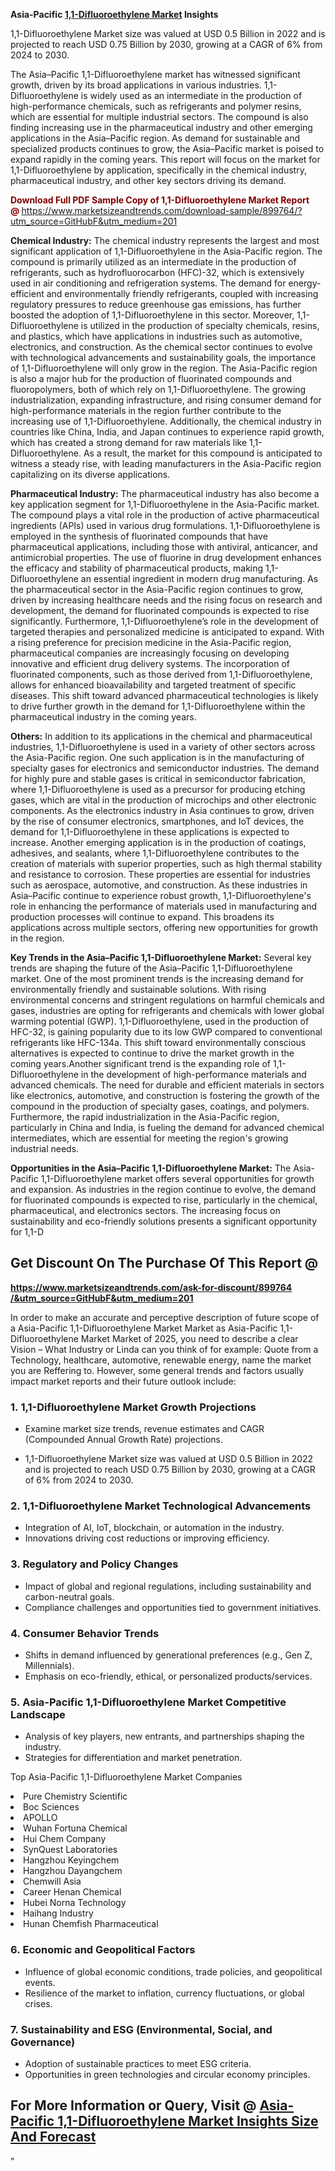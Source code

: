 <p><strong>Asia-Pacific&nbsp;<a href=""https://www.marketsizeandtrends.com/download-sample/899764/&amp;utm_source=GitHubF&amp;utm_medium=201"">1,1-Difluoroethylene Market</a> Insights</strong></p><p>1,1-Difluoroethylene Market size was valued at USD 0.5 Billion in 2022 and is projected to reach USD 0.75 Billion by 2030, growing at a CAGR of 6% from 2024 to 2030.</p><p><p>The Asia–Pacific 1,1-Difluoroethylene market has witnessed significant growth, driven by its broad applications in various industries. 1,1-Difluoroethylene is widely used as an intermediate in the production of high-performance chemicals, such as refrigerants and polymer resins, which are essential for multiple industrial sectors. The compound is also finding increasing use in the pharmaceutical industry and other emerging applications in the Asia–Pacific region. As demand for sustainable and specialized products continues to grow, the Asia–Pacific market is poised to expand rapidly in the coming years. This report will focus on the market for 1,1-Difluoroethylene by application, specifically in the chemical industry, pharmaceutical industry, and other key sectors driving its demand. <p><strong><span style="color: #800000;">Download Full PDF Sample Copy of 1,1-Difluoroethylene Market Report @</span>&nbsp;</strong><a href="https://www.marketsizeandtrends.com/download-sample/899764/?utm_source=GitHubF&amp;utm_medium=201" target="_blank">https://www.marketsizeandtrends.com/download-sample/899764/?utm_source=GitHubF&amp;utm_medium=201</a></p></p><p><strong>Chemical Industry:</strong> The chemical industry represents the largest and most significant application of 1,1-Difluoroethylene in the Asia-Pacific region. The compound is primarily utilized as an intermediate in the production of refrigerants, such as hydrofluorocarbon (HFC)-32, which is extensively used in air conditioning and refrigeration systems. The demand for energy-efficient and environmentally friendly refrigerants, coupled with increasing regulatory pressures to reduce greenhouse gas emissions, has further boosted the adoption of 1,1-Difluoroethylene in this sector. Moreover, 1,1-Difluoroethylene is utilized in the production of specialty chemicals, resins, and plastics, which have applications in industries such as automotive, electronics, and construction. As the chemical sector continues to evolve with technological advancements and sustainability goals, the importance of 1,1-Difluoroethylene will only grow in the region. The Asia-Pacific region is also a major hub for the production of fluorinated compounds and fluoropolymers, both of which rely on 1,1-Difluoroethylene. The growing industrialization, expanding infrastructure, and rising consumer demand for high-performance materials in the region further contribute to the increasing use of 1,1-Difluoroethylene. Additionally, the chemical industry in countries like China, India, and Japan continues to experience rapid growth, which has created a strong demand for raw materials like 1,1-Difluoroethylene. As a result, the market for this compound is anticipated to witness a steady rise, with leading manufacturers in the Asia-Pacific region capitalizing on its diverse applications. <p><strong>Pharmaceutical Industry:</strong> The pharmaceutical industry has also become a key application segment for 1,1-Difluoroethylene in the Asia-Pacific market. The compound plays a vital role in the production of active pharmaceutical ingredients (APIs) used in various drug formulations. 1,1-Difluoroethylene is employed in the synthesis of fluorinated compounds that have pharmaceutical applications, including those with antiviral, anticancer, and antimicrobial properties. The use of fluorine in drug development enhances the efficacy and stability of pharmaceutical products, making 1,1-Difluoroethylene an essential ingredient in modern drug manufacturing. As the pharmaceutical sector in the Asia-Pacific region continues to grow, driven by increasing healthcare needs and the rising focus on research and development, the demand for fluorinated compounds is expected to rise significantly. Furthermore, 1,1-Difluoroethylene’s role in the development of targeted therapies and personalized medicine is anticipated to expand. With a rising preference for precision medicine in the Asia-Pacific region, pharmaceutical companies are increasingly focusing on developing innovative and efficient drug delivery systems. The incorporation of fluorinated components, such as those derived from 1,1-Difluoroethylene, allows for enhanced bioavailability and targeted treatment of specific diseases. This shift toward advanced pharmaceutical technologies is likely to drive further growth in the demand for 1,1-Difluoroethylene within the pharmaceutical industry in the coming years.<p><strong>Others:</strong> In addition to its applications in the chemical and pharmaceutical industries, 1,1-Difluoroethylene is used in a variety of other sectors across the Asia-Pacific region. One such application is in the manufacturing of specialty gases for electronics and semiconductor industries. The demand for highly pure and stable gases is critical in semiconductor fabrication, where 1,1-Difluoroethylene is used as a precursor for producing etching gases, which are vital in the production of microchips and other electronic components. As the electronics industry in Asia continues to grow, driven by the rise of consumer electronics, smartphones, and IoT devices, the demand for 1,1-Difluoroethylene in these applications is expected to increase. Another emerging application is in the production of coatings, adhesives, and sealants, where 1,1-Difluoroethylene contributes to the creation of materials with superior properties, such as high thermal stability and resistance to corrosion. These properties are essential for industries such as aerospace, automotive, and construction. As these industries in Asia–Pacific continue to experience robust growth, 1,1-Difluoroethylene's role in enhancing the performance of materials used in manufacturing and production processes will continue to expand. This broadens its applications across multiple sectors, offering new opportunities for growth in the region.<p><strong>Key Trends in the Asia–Pacific 1,1-Difluoroethylene Market:</strong> Several key trends are shaping the future of the Asia–Pacific 1,1-Difluoroethylene market. One of the most prominent trends is the increasing demand for environmentally friendly and sustainable solutions. With rising environmental concerns and stringent regulations on harmful chemicals and gases, industries are opting for refrigerants and chemicals with lower global warming potential (GWP). 1,1-Difluoroethylene, used in the production of HFC-32, is gaining popularity due to its low GWP compared to conventional refrigerants like HFC-134a. This shift toward environmentally conscious alternatives is expected to continue to drive the market growth in the coming years.Another significant trend is the expanding role of 1,1-Difluoroethylene in the development of high-performance materials and advanced chemicals. The need for durable and efficient materials in sectors like electronics, automotive, and construction is fostering the growth of the compound in the production of specialty gases, coatings, and polymers. Furthermore, the rapid industrialization in the Asia-Pacific region, particularly in China and India, is fueling the demand for advanced chemical intermediates, which are essential for meeting the region's growing industrial needs.<p><strong>Opportunities in the Asia–Pacific 1,1-Difluoroethylene Market:</strong> The Asia-Pacific 1,1-Difluoroethylene market offers several opportunities for growth and expansion. As industries in the region continue to evolve, the demand for fluorinated compounds is expected to rise, particularly in the chemical, pharmaceutical, and electronics sectors. The increasing focus on sustainability and eco-friendly solutions presents a significant opportunity for 1,1-D</p><h2><strong>Get Discount On The Purchase Of This Report @&nbsp;</strong></h2><p><strong><a href=""https://www.marketsizeandtrends.com/ask-for-discount/899764/&amp;utm_source=GitHubF&amp;utm_medium=201"" target=""_blank"">https://www.marketsizeandtrends.com/ask-for-discount/899764<br />/&amp;utm_source=GitHubF&amp;utm_medium=201</a></strong></p><p>In order to make an accurate and perceptive description of future scope of a Asia-Pacific&nbsp;1,1-Difluoroethylene Market Market as Asia-Pacific&nbsp;1,1-Difluoroethylene Market Market of 2025, you need to describe a clear Vision &ndash; What Industry or Linda can you think of for example: Quote from a Technology, healthcare, automotive, renewable energy, name the market you are Reffering to. However, some general trends and factors usually impact market reports and their future outlook include:</p><h3>1.&nbsp;<strong>1,1-Difluoroethylene Market Growth Projections</strong></h3><ul><li>Examine market size trends, revenue estimates and CAGR (Compounded Annual Growth Rate) projections.</li><li><p>1,1-Difluoroethylene Market size was valued at USD 0.5 Billion in 2022 and is projected to reach USD 0.75 Billion by 2030, growing at a CAGR of 6% from 2024 to 2030.</p></li></ul><h3>2.&nbsp;<strong>1,1-Difluoroethylene Market Technological Advancements</strong></h3><ul><li>Integration of AI, IoT, blockchain, or automation in the industry.</li><li>Innovations driving cost reductions or improving efficiency.</li></ul><h3>3.&nbsp;<strong>Regulatory and Policy Changes</strong></h3><ul><li>Impact of global and regional regulations, including sustainability and carbon-neutral goals.</li><li>Compliance challenges and opportunities tied to government initiatives.</li></ul><h3>4.&nbsp;<strong>Consumer Behavior Trends</strong></h3><ul><li>Shifts in demand influenced by generational preferences (e.g., Gen Z, Millennials).</li><li>Emphasis on eco-friendly, ethical, or personalized products/services.</li></ul><h3>5.&nbsp;<strong>Asia-Pacific 1,1-Difluoroethylene Market Competitive Landscape</strong></h3><ul><li>Analysis of key players, new entrants, and partnerships shaping the industry.</li><li>Strategies for differentiation and market penetration.</li></ul><p data-pm-slice=""1 1 []"">Top Asia-Pacific 1,1-Difluoroethylene Market Companies</p><div data-test-id=""""><p><li>Pure Chemistry Scientific</li><li> Boc Sciences</li><li> APOLLO</li><li> Wuhan Fortuna Chemical</li><li> Hui Chem Company</li><li> SynQuest Laboratories</li><li> Hangzhou Keyingchem</li><li> Hangzhou Dayangchem</li><li> Chemwill Asia</li><li> Career Henan Chemical</li><li> Hubei Norna Technology</li><li> Haihang Industry</li><li> Hunan Chemfish Pharmaceutical</li></p></div><h3>6.&nbsp;<strong>Economic and Geopolitical Factors</strong></h3><ul><li>Influence of global economic conditions, trade policies, and geopolitical events.</li><li>Resilience of the market to inflation, currency fluctuations, or global crises.</li></ul><h3>7.&nbsp;<strong>Sustainability and ESG (Environmental, Social, and Governance)</strong></h3><ul><li>Adoption of sustainable practices to meet ESG criteria.</li><li>Opportunities in green technologies and circular economy principles.</li></ul><h2><strong>For More Information or Query, Visit @&nbsp;</strong><a href=""https://www.verifiedmarketreports.com/product/1-1-difluoroethylene-market/"" target=""_blank"">Asia-Pacific 1,1-Difluoroethylene Market Insights Size And Forecast</a></h2>"
